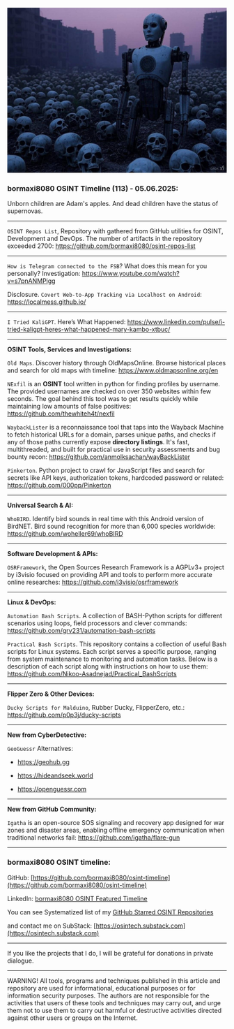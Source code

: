 ![alt text](img/114.jpg)
### bormaxi8080 OSINT Timeline (113) - 05.06.2025:

Unborn children are Adam's apples. And dead children have the status of supernovas.

----

```OSINT Repos List```, Repository with gathered from GitHub utilities for OSINT, Development and DevOps. The number of artifacts in the repository exceeded 2700: https://github.com/bormaxi8080/osint-repos-list

----

```How is Telegram connected to the FSB```? What does this mean for you personally? Investigation: https://www.youtube.com/watch?v=s7pnANMPigg

Disclosure. ```Covert Web-to-App Tracking via Localhost on Android```: https://localmess.github.io/

----

```I Tried KaliGPT```. Here’s What Happened: https://www.linkedin.com/pulse/i-tried-kaligpt-heres-what-happened-mary-kambo-xtbuc/

----

**OSINT Tools, Services and Investigations:**

```Old Maps```. Discover history through OldMapsOnline. Browse historical places and search for old maps with timeline: https://www.oldmapsonline.org/en

```NExfil``` is an **OSINT** tool written in python for finding profiles by username. The provided usernames are checked on over 350 websites within few seconds. The goal behind this tool was to get results quickly while maintaining low amounts of false positives: https://github.com/thewhiteh4t/nexfil

```WaybackLister``` is a reconnaissance tool that taps into the Wayback Machine to fetch historical URLs for a domain, parses unique paths, and checks if any of those paths currently expose **directory listings**. It's fast, multithreaded, and built for practical use in security assessments and bug bounty recon: https://github.com/anmolksachan/wayBackLister

```Pinkerton```. Python project to crawl for JavaScript files and search for secrets like API keys, authorization tokens, hardcoded password or related: https://github.com/000pp/Pinkerton

----

**Universal Search & AI:**

```WhoBIRD```. Identify bird sounds in real time with this Android version of BirdNET. Bird sound recognition for more than 6,000 species worldwide: https://github.com/woheller69/whoBIRD

---

**Software Development & APIs:**

```OSRFramework```, the Open Sources Research Framework is a AGPLv3+ project by i3visio focused on providing API and tools to perform more accurate online researches: https://github.com/i3visio/osrframework

----

**Linux & DevOps:**

```Automation Bash Scripts```. A collection of BASH-Python scripts for different scenarios using loops, field processors and clever commands: https://github.com/grv231/automation-bash-scripts

```Practical Bash Scripts```. This repository contains a collection of useful Bash scripts for Linux systems. Each script serves a specific purpose, ranging from system maintenance to monitoring and automation tasks. Below is a description of each script along with instructions on how to use them: https://github.com/Nikoo-Asadnejad/Practical_BashScripts

----

**Flipper Zero & Other Devices:**

```Ducky Scripts for Malduino```, Rubber Ducky, FlipperZero, etc.: https://github.com/p0p3j/ducky-scripts

----

**New from CyberDetective:**

```GeoGuessr``` Alternatives:

- https://geohub.gg

- https://hideandseek.world

- https://openguessr.com

----

**New from GitHub Community:**

```Igatha``` is an open-source SOS signaling and recovery app designed for war zones and disaster areas, enabling offline emergency communication when traditional networks fail: https://github.com/igatha/flare-gun

----
### bormaxi8080 OSINT timeline:

GitHub: [https://github.com/bormaxi8080/osint-timeline](https://github.com/bormaxi8080/osint-timeline)

LinkedIn: [bormaxi8080 OSINT Featured Timeline](https://www.linkedin.com/in/osintech/details/featured/)

You can see Systematized list of my [GitHub Starred OSINT Repositories](https://github.com/bormaxi8080/osint-repos-list)

and contact me on SubStack: [https://osintech.substack.com](https://osintech.substack.com)

----

If you like the projects that I do, I will be grateful for donations in private dialogue.

----

WARNING! All tools, programs and techniques published in this article and repository are used for informational, educational purposes or for information security purposes. The authors are not responsible for the activities that users of these tools and techniques may carry out, and urge them not to use them to carry out harmful or destructive activities directed against other users or groups on the Internet.